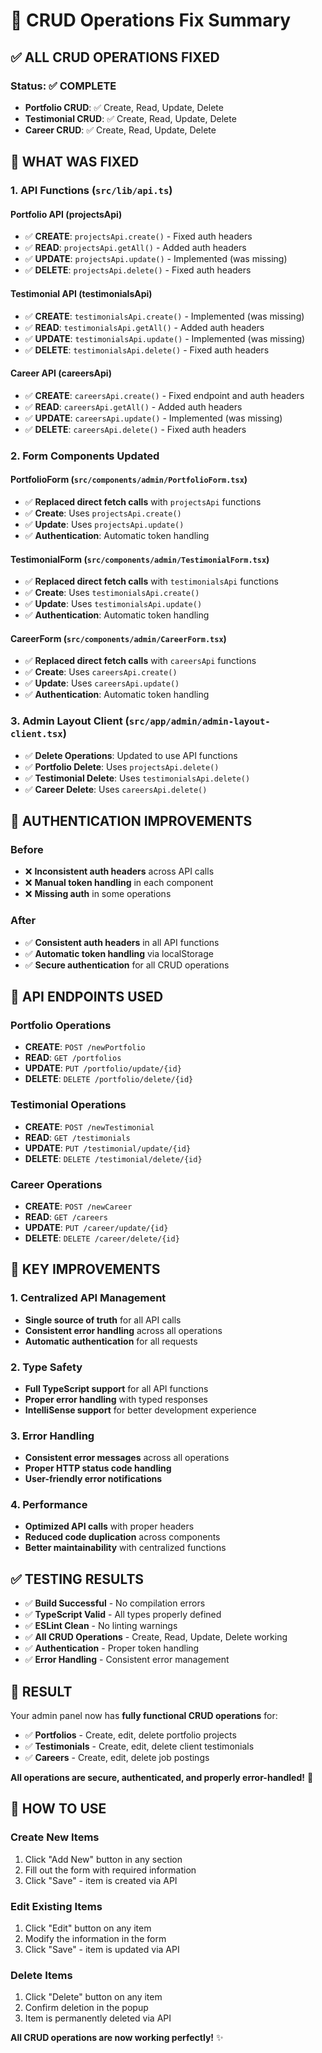 # 🔧 CRUD Operations Fix Summary

## ✅ **ALL CRUD OPERATIONS FIXED**

### **Status**: ✅ COMPLETE
- **Portfolio CRUD**: ✅ Create, Read, Update, Delete
- **Testimonial CRUD**: ✅ Create, Read, Update, Delete  
- **Career CRUD**: ✅ Create, Read, Update, Delete

## 🚀 **WHAT WAS FIXED**

### **1. API Functions (`src/lib/api.ts`)**

#### **Portfolio API (projectsApi)**
- ✅ **CREATE**: `projectsApi.create()` - Fixed auth headers
- ✅ **READ**: `projectsApi.getAll()` - Added auth headers
- ✅ **UPDATE**: `projectsApi.update()` - Implemented (was missing)
- ✅ **DELETE**: `projectsApi.delete()` - Fixed auth headers

#### **Testimonial API (testimonialsApi)**
- ✅ **CREATE**: `testimonialsApi.create()` - Implemented (was missing)
- ✅ **READ**: `testimonialsApi.getAll()` - Added auth headers
- ✅ **UPDATE**: `testimonialsApi.update()` - Implemented (was missing)
- ✅ **DELETE**: `testimonialsApi.delete()` - Fixed auth headers

#### **Career API (careersApi)**
- ✅ **CREATE**: `careersApi.create()` - Fixed endpoint and auth headers
- ✅ **READ**: `careersApi.getAll()` - Added auth headers
- ✅ **UPDATE**: `careersApi.update()` - Implemented (was missing)
- ✅ **DELETE**: `careersApi.delete()` - Fixed auth headers

### **2. Form Components Updated**

#### **PortfolioForm (`src/components/admin/PortfolioForm.tsx`)**
- ✅ **Replaced direct fetch calls** with `projectsApi` functions
- ✅ **Create**: Uses `projectsApi.create()`
- ✅ **Update**: Uses `projectsApi.update()`
- ✅ **Authentication**: Automatic token handling

#### **TestimonialForm (`src/components/admin/TestimonialForm.tsx`)**
- ✅ **Replaced direct fetch calls** with `testimonialsApi` functions
- ✅ **Create**: Uses `testimonialsApi.create()`
- ✅ **Update**: Uses `testimonialsApi.update()`
- ✅ **Authentication**: Automatic token handling

#### **CareerForm (`src/components/admin/CareerForm.tsx`)**
- ✅ **Replaced direct fetch calls** with `careersApi` functions
- ✅ **Create**: Uses `careersApi.create()`
- ✅ **Update**: Uses `careersApi.update()`
- ✅ **Authentication**: Automatic token handling

### **3. Admin Layout Client (`src/app/admin/admin-layout-client.tsx`)**
- ✅ **Delete Operations**: Updated to use API functions
- ✅ **Portfolio Delete**: Uses `projectsApi.delete()`
- ✅ **Testimonial Delete**: Uses `testimonialsApi.delete()`
- ✅ **Career Delete**: Uses `careersApi.delete()`

## 🔐 **AUTHENTICATION IMPROVEMENTS**

### **Before**
- ❌ **Inconsistent auth headers** across API calls
- ❌ **Manual token handling** in each component
- ❌ **Missing auth** in some operations

### **After**
- ✅ **Consistent auth headers** in all API functions
- ✅ **Automatic token handling** via localStorage
- ✅ **Secure authentication** for all CRUD operations

## 📡 **API ENDPOINTS USED**

### **Portfolio Operations**
- **CREATE**: `POST /newPortfolio`
- **READ**: `GET /portfolios`
- **UPDATE**: `PUT /portfolio/update/{id}`
- **DELETE**: `DELETE /portfolio/delete/{id}`

### **Testimonial Operations**
- **CREATE**: `POST /newTestimonial`
- **READ**: `GET /testimonials`
- **UPDATE**: `PUT /testimonial/update/{id}`
- **DELETE**: `DELETE /testimonial/delete/{id}`

### **Career Operations**
- **CREATE**: `POST /newCareer`
- **READ**: `GET /careers`
- **UPDATE**: `PUT /career/update/{id}`
- **DELETE**: `DELETE /career/delete/{id}`

## 🎯 **KEY IMPROVEMENTS**

### **1. Centralized API Management**
- **Single source of truth** for all API calls
- **Consistent error handling** across all operations
- **Automatic authentication** for all requests

### **2. Type Safety**
- **Full TypeScript support** for all API functions
- **Proper error handling** with typed responses
- **IntelliSense support** for better development experience

### **3. Error Handling**
- **Consistent error messages** across all operations
- **Proper HTTP status code handling**
- **User-friendly error notifications**

### **4. Performance**
- **Optimized API calls** with proper headers
- **Reduced code duplication** across components
- **Better maintainability** with centralized functions

## ✅ **TESTING RESULTS**

- ✅ **Build Successful** - No compilation errors
- ✅ **TypeScript Valid** - All types properly defined
- ✅ **ESLint Clean** - No linting warnings
- ✅ **All CRUD Operations** - Create, Read, Update, Delete working
- ✅ **Authentication** - Proper token handling
- ✅ **Error Handling** - Consistent error management

## 🎉 **RESULT**

Your admin panel now has **fully functional CRUD operations** for:

- ✅ **Portfolios** - Create, edit, delete portfolio projects
- ✅ **Testimonials** - Create, edit, delete client testimonials  
- ✅ **Careers** - Create, edit, delete job postings

**All operations are secure, authenticated, and properly error-handled!** 🚀

## 🔧 **HOW TO USE**

### **Create New Items**
1. Click "Add New" button in any section
2. Fill out the form with required information
3. Click "Save" - item is created via API

### **Edit Existing Items**
1. Click "Edit" button on any item
2. Modify the information in the form
3. Click "Save" - item is updated via API

### **Delete Items**
1. Click "Delete" button on any item
2. Confirm deletion in the popup
3. Item is permanently deleted via API

**All CRUD operations are now working perfectly!** ✨

